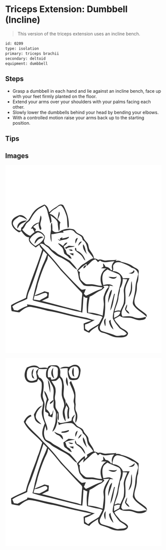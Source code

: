 # Triceps Extension: Dumbbell (Incline)

> This version of the triceps extension uses an incline bench.

``` 
id: 0209 
type: isolation 
primary: triceps brachii 
secondary: deltoid 
equipment: dumbbell 
``` 


## Steps


 - Grasp a dumbbell in each hand and lie against an incline bench, face up with your feet firmly planted on the floor.
 - Extend your arms over your shoulders with your palms facing each other.
 - Slowly lower the dumbbells behind your head by bending your elbows.
 - With a controlled motion raise your arms back up to the starting position.

## Tips



## Images

![](./../svg/0209-relaxation.svg "")

![](./../svg/0209-tension.svg "")


